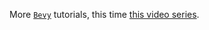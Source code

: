 More [`Bevy`](https://bevyengine.org/) tutorials, this time [this video series](https://www.youtube.com/watch?v=B6ZFuYYZCSY).
